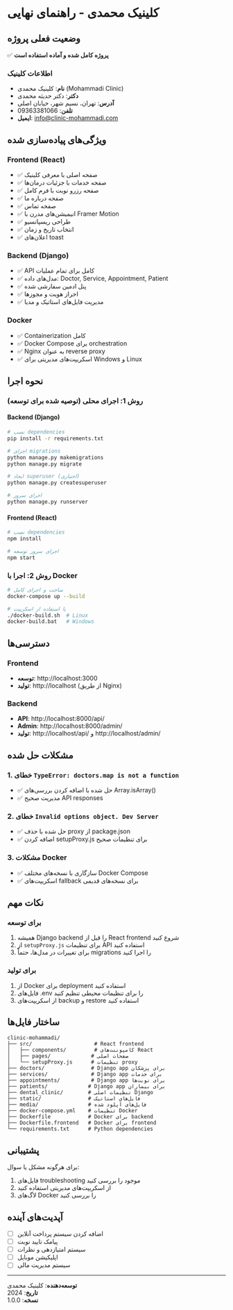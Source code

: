 # کلینیک محمدی - راهنمای نهایی

## وضعیت فعلی پروژه

✅ **پروژه کامل شده و آماده استفاده است**

### اطلاعات کلینیک
- **نام**: کلینیک محمدی (Mohammadi Clinic)
- **دکتر**: دکتر حدیثه محمدی
- **آدرس**: تهران، نسیم شهر، خیابان اصلی
- **تلفن**: 09363381066
- **ایمیل**: info@clinic-mohammadi.com

## ویژگی‌های پیاده‌سازی شده

### Frontend (React)
- ✅ صفحه اصلی با معرفی کلینیک
- ✅ صفحه خدمات با جزئیات درمان‌ها
- ✅ صفحه رزرو نوبت با فرم کامل
- ✅ صفحه درباره ما
- ✅ صفحه تماس
- ✅ انیمیشن‌های مدرن با Framer Motion
- ✅ طراحی ریسپانسیو
- ✅ انتخاب تاریخ و زمان
- ✅ اعلان‌های toast

### Backend (Django)
- ✅ API کامل برای تمام عملیات
- ✅ مدل‌های داده: Doctor, Service, Appointment, Patient
- ✅ پنل ادمین سفارشی شده
- ✅ احراز هویت و مجوزها
- ✅ مدیریت فایل‌های استاتیک و مدیا

### Docker
- ✅ Containerization کامل
- ✅ Docker Compose برای orchestration
- ✅ Nginx به عنوان reverse proxy
- ✅ اسکریپت‌های مدیریتی برای Windows و Linux

## نحوه اجرا

### روش 1: اجرای محلی (توصیه شده برای توسعه)

#### Backend (Django)
```bash
# نصب dependencies
pip install -r requirements.txt

# اجرای migrations
python manage.py makemigrations
python manage.py migrate

# ایجاد superuser (اختیاری)
python manage.py createsuperuser

# اجرای سرور
python manage.py runserver
```

#### Frontend (React)
```bash
# نصب dependencies
npm install

# اجرای سرور توسعه
npm start
```

### روش 2: اجرا با Docker

```bash
# ساخت و اجرای کامل
docker-compose up --build

# یا استفاده از اسکریپت
./docker-build.sh  # Linux
docker-build.bat   # Windows
```

## دسترسی‌ها

### Frontend
- **توسعه**: http://localhost:3000
- **تولید**: http://localhost (از طریق Nginx)

### Backend
- **API**: http://localhost:8000/api/
- **Admin**: http://localhost:8000/admin/
- **تولید**: http://localhost/api/ و http://localhost/admin/

## مشکلات حل شده

### 1. خطای `TypeError: doctors.map is not a function`
- ✅ حل شده با اضافه کردن بررسی‌های Array.isArray()
- ✅ مدیریت صحیح API responses

### 2. خطای `Invalid options object. Dev Server`
- ✅ حل شده با حذف proxy از package.json
- ✅ اضافه کردن setupProxy.js برای تنظیمات صحیح

### 3. مشکلات Docker
- ✅ سازگاری با نسخه‌های مختلف Docker Compose
- ✅ اسکریپت‌های fallback برای نسخه‌های قدیمی

## نکات مهم

### برای توسعه
1. همیشه Django backend را قبل از React frontend شروع کنید
2. از `setupProxy.js` برای تنظیمات API استفاده کنید
3. برای تغییرات در مدل‌ها، حتماً migrations را اجرا کنید

### برای تولید
1. از Docker برای deployment استفاده کنید
2. فایل‌های .env را برای تنظیمات محیطی تنظیم کنید
3. از اسکریپت‌های backup و restore استفاده کنید

## ساختار فایل‌ها

```
clinic-mohammadi/
├── src/                    # React frontend
│   ├── components/         # کامپوننت‌های React
│   ├── pages/             # صفحات اصلی
│   └── setupProxy.js      # تنظیمات proxy
├── doctors/               # Django app برای پزشکان
├── services/              # Django app برای خدمات
├── appointments/          # Django app برای نوبت‌ها
├── patients/             # Django app برای بیماران
├── dental_clinic/        # تنظیمات اصلی Django
├── static/               # فایل‌های استاتیک
├── media/                # فایل‌های آپلود شده
├── docker-compose.yml    # تنظیمات Docker
├── Dockerfile            # Docker برای backend
├── Dockerfile.frontend   # Docker برای frontend
└── requirements.txt      # Python dependencies
```

## پشتیبانی

برای هرگونه مشکل یا سوال:
1. فایل‌های troubleshooting موجود را بررسی کنید
2. از اسکریپت‌های مدیریتی استفاده کنید
3. لاگ‌های Docker را بررسی کنید

## آپدیت‌های آینده

- [ ] اضافه کردن سیستم پرداخت آنلاین
- [ ] پیامک تایید نوبت
- [ ] سیستم امتیازدهی و نظرات
- [ ] اپلیکیشن موبایل
- [ ] سیستم مدیریت مالی

---

**توسعه‌دهنده**: کلینیک محمدی  
**تاریخ**: 2024  
**نسخه**: 1.0.0 